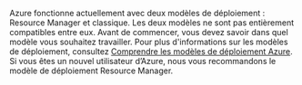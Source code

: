 Azure fonctionne actuellement avec deux modèles de déploiement : Resource Manager et classique. Les deux modèles ne sont pas entièrement compatibles entre eux. Avant de commencer, vous devez savoir dans quel modèle vous souhaitez travailler. Pour plus d'informations sur les modèles de déploiement, consultez [Comprendre les modèles de déploiement Azure](../articles/resource-manager-deployment-model.md). Si vous êtes un nouvel utilisateur d’Azure, nous vous recommandons le modèle de déploiement Resource Manager.

